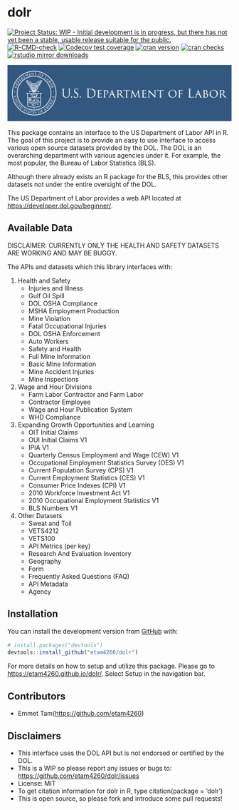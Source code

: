 
<!-- README.md is generated from README.Rmd. Please edit that file -->

# dolr

<!-- badges: start -->

[![Project Status: WIP - Initial development is in progress, but there
has not yet been a stable, usable release suitable for the
public.](https://www.repostatus.org/badges/latest/wip.svg)](https://www.repostatus.org/#wip)
[![R-CMD-check](https://github.com/etam4260/dolr/workflows/R-CMD-check/badge.svg)](https://github.com/etam4260/dolr/actions)
[![Codecov test
coverage](https://codecov.io/gh/etam4260/dolr/branch/main/graph/badge.svg)](https://codecov.io/gh/etam4260/dolr?branch=main)
[![cran
version](https://www.r-pkg.org/badges/version/dolr)](https://cran.r-project.org/package=dolr)
[![cran
checks](https://cranchecks.info/badges/worst/dolr)](https://cranchecks.info/pkgs/dolr)
[![rstudio mirror
downloads](https://cranlogs.r-pkg.org/badges/dolr?color=C9A115)](https://github.com/r-hub/cranlogs.app)
<!-- badges: end -->

![](https://github.com/etam4260/dolr/blob/main/man/figures/DOL.png?raw=true)

This package contains an interface to the US Department of Labor API in
R. The goal of this project is to provide an easy to use interface to
access various open source datasets provided by the DOL. The DOL is an
overarching department with various agencies under it. For example, the
most popular, the Bureau of Labor Statistics (BLS).

Although there already exists an R package for the BLS, this provides
other datasets not under the entire oversight of the DOL.

The US Department of Labor provides a web API located at
<https://developer.dol.gov/beginner/>.

## Available Data

DISCLAIMER: CURRENTLY ONLY THE HEALTH AND SAFETY DATASETS ARE WORKING
AND MAY BE BUGGY.

The APIs and datasets which this library interfaces with:

1.  Health and Safety
    -   Injuries and Illness
    -   Gulf Oil Spill
    -   DOL OSHA Compliance
    -   MSHA Employment Production
    -   Mine Violation
    -   Fatal Occupational Injuries
    -   DOL OSHA Enforcement
    -   Auto Workers
    -   Safety and Health
    -   Full Mine Information
    -   Basic Mine Information
    -   Mine Accident Injuries
    -   Mine Inspections
2.  Wage and Hour Divisions
    -   Farm Labor Contractor and Farm Labor
    -   Contractor Employee
    -   Wage and Hour Publication System
    -   WHD Compliance
3.  Expanding Growth Opportunities and Learning
    -   OIT Initial Claims
    -   OUI Initial Claims V1
    -   IPIA V1
    -   Quarterly Census Employment and Wage (CEW) V1
    -   Occupational Employment Statistics Survey (OES) V1
    -   Current Population Survey (CPS) V1
    -   Current Employment Statistics (CES) V1
    -   Consumer Price Indexes (CPI) V1
    -   2010 Workforce Investment Act V1
    -   2010 Occupational Employment Statistics V1
    -   BLS Numbers V1
4.  Other Datasets
    -   Sweat and Toil
    -   VETS4212
    -   VETS100
    -   API Metrics (per key)
    -   Research And Evaluation Inventory
    -   Geography
    -   Form
    -   Frequently Asked Questions (FAQ)
    -   API Metadata
    -   Agency

## Installation

You can install the development version from
[GitHub](https://github.com/) with:

``` r
# install.packages("devtools")
devtools::install_github("etam4260/dolr")
```

For more details on how to setup and utilize this package. Please go to
<https://etam4260.github.io/dolr/>. Select Setup in the navigation bar.

## Contributors

-   Emmet Tam(<https://github.com/etam4260>)

## Disclaimers

-   This interface uses the DOL API but is not endorsed or certified by
    the DOL.
-   This is a WIP so please report any issues or bugs to:
    <https://github.com/etam4260/dolr/issues>
-   License: MIT
-   To get citation information for dolr in R, type citation(package =
    ‘dolr’)
-   This is open source, so please fork and introduce some pull
    requests!

